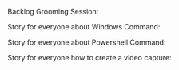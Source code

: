   Backlog Grooming Session:
  
  Story for everyone about Windows Command:
  
  Story for everyone about Powershell Command:
  
  Story for everyone how to create a video capture:
  
  
